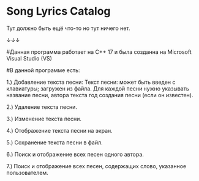 # Song Lyrics Catalog

Тут должно быть ещё что-то но тут ничего нет.  

↓↓↓
     
#Данная программа работает на C++ 17 и была созданна на Microsoft Visual Studio (VS)

#В данной программе есть:

  1.) Добавление текста песни:
  Текст песни:
     может быть введен с клавиатуры;
     загружен из файла.
     Для каждой песни нужно указывать название песни, автора текста год создания песни (если он известен).
    
  2.) Удаление текста песни.
  
  3.) Изменение текста песни.
  
  4.) Отображение текста песни на экран.

  5.) Сохранение текста песни в файл.
  
  6.) Поиск и отображение всех песен одного автора.

  7.) Поиск и отображение всех песен, содержащих слово, указанное пользователем.

